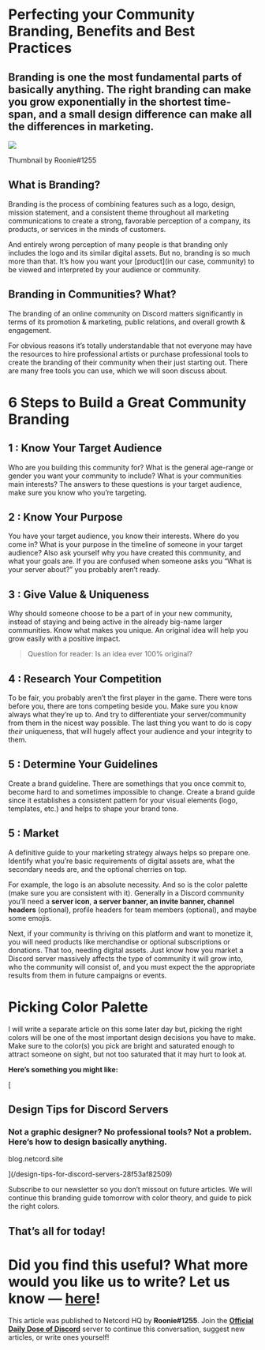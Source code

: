 Perfecting your Community Branding, Benefits and Best Practices
===============================================================

Branding is one the most fundamental parts of basically anything. The right branding can make you grow exponentially in the shortest time-span, and a small design difference can make all the differences in marketing.
------------------------------------------------------------------------------------------------------------------------------------------------------------------------------------------------------------------------

![](https://miro.medium.com/max/1400/1*0h6mjk2JYAFY0maCWgzMtA.png)

Thumbnail by Roonie#1255

What is Branding?
-----------------

Branding is the process of combining features such as a logo, design, mission statement, and a consistent theme throughout all marketing communications to create a strong, favorable perception of a company, its products, or services in the minds of customers.

And entirely wrong perception of many people is that branding only includes the logo and its similar digital assets. But no, branding is so much more than that. It’s how you want your \[product\](in our case, community) to be viewed and interpreted by your audience or community.

Branding in Communities? What?
------------------------------

The branding of an online community on Discord matters significantly in terms of its promotion & marketing, public relations, and overall growth & engagement.

For obvious reasons it’s totally understandable that not everyone may have the resources to hire professional artists or purchase professional tools to create the branding of their community when their just starting out. There are many free tools you can use, which we will soon discuss about.

6 Steps to Build a Great Community Branding
===========================================

1 : Know Your Target Audience
-----------------------------

Who are you building this community for? What is the general age-range or gender you want your community to include? What is your communities main interests? The answers to these questions is your target audience, make sure you know who you’re targeting.

2 : Know Your Purpose
---------------------

You have your target audience, you know their interests. Where do you come in? What is your purpose in the timeline of someone in your target audience? Also ask yourself why you have created this community, and what your goals are. If you are confused when someone asks you “What is your server about?” you probably aren’t ready.

3 : Give Value & Uniqueness
---------------------------

Why should someone choose to be a part of in your new community, instead of staying and being active in the already big-name larger communities. Know what makes you unique. An original idea will help you grow easily with a positive impact.

> Question for reader: Is an idea ever 100% original?

4 : Research Your Competition
-----------------------------

To be fair, you probably aren’t the first player in the game. There were tons before you, there are tons competing beside you. Make sure you know always what they’re up to. And try to differentiate your server/community from them in the nicest way possible. The last thing you want to do is copy _their_ uniqueness, that will hugely affect your audience and your integrity to them.

5 : Determine Your Guidelines
-----------------------------

Create a brand guideline. There are somethings that you once commit to, become hard to and sometimes impossible to change. Create a brand guide since it establishes a consistent pattern for your visual elements (logo, templates, etc.) and helps to shape your brand tone.

5 : Market
----------

A definitive guide to your marketing strategy always helps so prepare one. Identify what you’re basic requirements of digital assets are, what the secondary needs are, and the optional cherries on top.

For example, the logo is an absolute necessity. And so is the color palette (make sure you are consistent with it). Generally in a Discord community you’ll need a **server icon**, **a server banner, an invite banner, channel headers** (optional), profile headers for team members (optional), and maybe some emojis.

Next, if your community is thriving on this platform and want to monetize it, you will need products like merchandise or optional subscriptions or donations. That too, needing digital assets. Just know how you market a Discord server massively affects the type of community it will grow into, who the community will consist of, and you must expect the the appropriate results from them in future campaigns or events.

Picking Color Palette
=====================

I will write a separate article on this some later day but, picking the right colors will be one of the most important design decisions you have to make. Make sure to the color(s) you pick are bright and saturated enough to attract someone on sight, but not too saturated that it may hurt to look at.

**Here’s something you might like:**

[

Design Tips for Discord Servers
-------------------------------

### Not a graphic designer? No professional tools? Not a problem. Here’s how to design basically anything.

blog.netcord.site



](/design-tips-for-discord-servers-28f53af82509)

Subscribe to our newsletter so you don’t missout on future articles. We will continue this branding guide tomorrow with color theory, and guide to pick the right colors.

That’s all for today!
---------------------

Did you find this useful? What more would you like us to write? Let us know — [here](https://discord.gg/2uS39xhH)!
==================================================================================================================

This article was published to Netcord HQ by **Roonie#1255**. Join the [**Official Daily Dose of Discord**](https://discord.gg/JjfYGRJ2NN) server to continue this conversation, suggest new articles, or write ones yourself!
